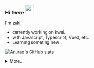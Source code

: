 ### Hi there  <img src="https://raw.githubusercontent.com/aemmadi/aemmadi/master/wave.gif" width="30">


I'm zaki, 
- currently working on kwai.
- with Javascript, Typescript, Vue3, etc.
- Learning someting new .


<!--
**Zakisee/Zakisee** is a ✨ _special_ ✨ repository because its `README.md` (this file) appears on your GitHub profile.

Here are some ideas to get you started:

- 🔭 I’m currently working on ...
- 🌱 I’m currently learning ...
- 👯 I’m looking to collaborate on ...
- 🤔 I’m looking for help with ...
- 💬 Ask me about ...
- 📫 How to reach me: ...
- 😄 Pronouns: ...
- ⚡ Fun fact: ...
-->


[![Anurag's GitHub stats](https://github-readme-stats.vercel.app/api?username=Zakisee&show_icons=true&hide=issues,contribs)](https://github.com/anuraghazra/github-readme-stats)

<details>
  <summary>More...</summary>
  <img src="https://github-readme-stats.vercel.app/api/top-langs/?username=Zakisee&layout=compact" />
</details>





